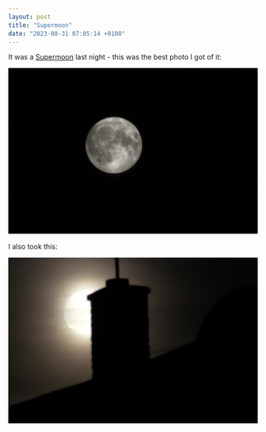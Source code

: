 ```yaml
---
layout: post
title: "Supermoon"
date: "2023-08-31 07:05:14 +0100"
---
```



It was a [Supermoon](https://en.wikipedia.org/wiki/Supermoon) last night - this was the best photo I got of it: 


![supermoon](/assets/images/supermoon1.png)



I also took this: 


![rooftop and moon](/assets/images/supermoon2.png)
